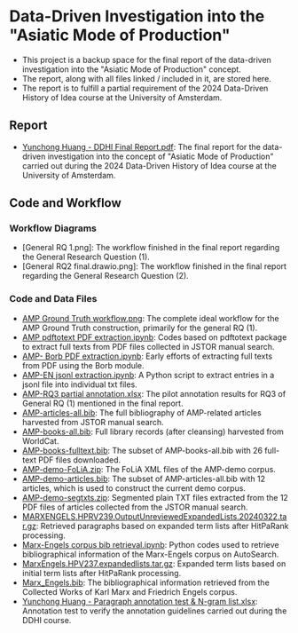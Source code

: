 # Data-Driven Investigation into the "Asiatic Mode of Production"

- This project is a backup space for the final report of the data-driven investigation into the "Asiatic Mode of Production" concept.  
- The report, along with all files linked / included in it, are stored here.  
- The report is to fulfill a partial requirement of the 2024 Data-Driven History of Idea course at the University of Amsterdam.

## Report

- [Yunchong Huang - DDHI Final Report.pdf](Yunchong%20Huang%20-%20DDHI%20Final%20Report.pdf): The final report for the data-driven investigation into the concept of "Asiatic Mode of Production" carried out during the 2024 Data-Driven History of Idea course at the University of Amsterdam.

## Code and Workflow

### Workflow Diagrams

- [General RQ 1.png]: The workflow finished in the final report regarding the General Research Question (1).
- [General RQ2 final.drawio.png]: The workflow finished in the final report regarding the General Research Question (2).

### Code and Data Files

- [AMP Ground Truth workflow.png](AMP%20Ground%20Truth%20workflow.png): The complete ideal workflow for the AMP Ground Truth construction, primarily for the general RQ (1).
- [AMP pdftotext PDF extraction.ipynb](AMP%20pdftotext%20PDF%20extraction.ipynb): Codes based on pdftotext package to extract full texts from PDF files collected in JSTOR manual search.
- [AMP- Borb PDF extraction.ipynb](AMP-%20Borb%20PDF%20extraction.ipynb): Early efforts of extracting full texts from PDF using the Borb module.
- [AMP-EN jsonl extraction.ipynb](AMP-EN%20jsonl%20extraction.ipynb): A Python script to extract entries in a jsonl file into individual txt files.
- [AMP-RQ3 partial annotation.xlsx](AMP-RQ3%20partial%20annotation.xlsx): The pilot annotation results for RQ3 of General RQ (1) mentioned in the final report.
- [AMP-articles-all.bib](AMP-articles-all.bib): The full bibliography of AMP-related articles harvested from JSTOR manual search.
- [AMP-books-all.bib](AMP-books-all.bib): Full library records (after cleansing) harvested from WorldCat.
- [AMP-books-fulltext.bib](AMP-books-fulltext.bib): The subset of AMP-books-all.bib with 26 full-text PDF files downloaded.
- [AMP-demo-FoLiA.zip](AMP-demo-FoLiA.zip): The FoLiA XML files of the AMP-demo corpus.
- [AMP-demo-articles.bib](AMP-demo-articles.bib): The subset of AMP-articles-all.bib with 12 articles, which is used to construct the current demo corpus.
- [AMP-demo-segtxts.zip](AMP-demo-segtxts.zip): Segmented plain TXT files extracted from the 12 PDF files of articles collected from the JSTOR manual search.
- [MARXENGELS.HPRV239.OutputUnreviewedExpandedLists.20240322.tar.gz](MARXENGELS.HPRV239.OutputUnreviewedExpandedLists.20240322.tar.gz): Retrieved paragraphs based on expanded term lists after HitPaRank processing.
- [Marx-Engels corpus bib retrieval.ipynb](Marx-Engels%20corpus%20bib%20retrieval.ipynb): Python codes used to retrieve bibliographical information of the Marx-Engels corpus on AutoSearch.
- [MarxEngels.HPV237.expandedlists.tar.gz](MarxEngels.HPV237.expandedlists.tar.gz): Expanded term lists based on initial term lists after HitPaRank processing.
- [Marx_Engels.bib](Marx_Engels.bib): The bibliographical information retrieved from the Collected Works of Karl Marx and Friedrich Engels corpus.
- [Yunchong Huang - Paragraph annotation test & N-gram list.xlsx](Yunchong%20Huang%20-%20Paragraph%20annotation%20test%20&%20N-gram%20list.xlsx): Annotation test to verify the annotation guidelines carried out during the DDHI course.
